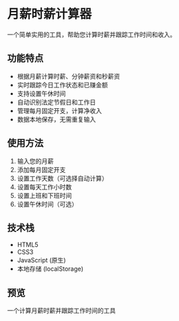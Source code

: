 # 月薪时薪计算器

一个简单实用的工具，帮助您计算时薪并跟踪工作时间和收入。

## 功能特点

- 根据月薪计算时薪、分钟薪资和秒薪资
- 实时跟踪今日工作状态和已赚金额
- 支持设置午休时间
- 自动识别法定节假日和工作日
- 管理每月固定开支，计算净收入
- 数据本地保存，无需重复输入

## 使用方法

1. 输入您的月薪
2. 添加每月固定开支
3. 设置工作天数（可选择自动计算）
4. 设置每天工作小时数
5. 设置上班和下班时间
6. 设置午休时间（可选）

## 技术栈

- HTML5
- CSS3
- JavaScript (原生)
- 本地存储 (localStorage)

## 预览

一个计算月薪时薪并跟踪工作时间的工具

